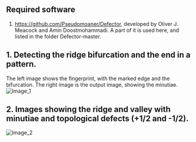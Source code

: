 ## Required software 
1. https://github.com/Pseudomoaner/Defector, developed by Oliver J. Meacock and Amin Doostmohammadi. A part of it is used here, and listed in the folder Defector-master.

## 1. Detecting the  ridge bifurcation and the end in a pattern. 
The left image shows the fingerprint, with the marked edge and the bifurcation. The right image is the output image, showing the minutiae. 
![Image_1](https://github.com/user-attachments/assets/8430d6a5-646b-4ae3-a658-132fba0be03a)

## 2. Images showing the ridge and valley with minutiae and topological defects (+1/2 and -1/2). 
![Image_2](https://github.com/user-attachments/assets/f4c3cfa4-a883-4326-b0bb-d7a7ddfa9713)
